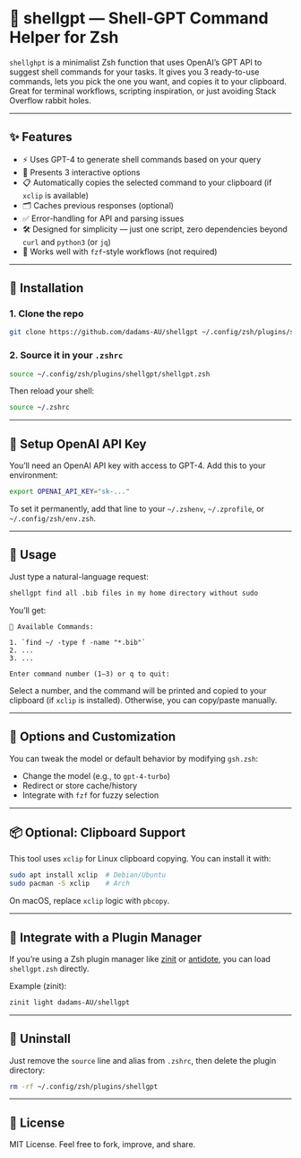 # 🧠 shellgpt — Shell-GPT Command Helper for Zsh

`shellghpt` is a minimalist Zsh function that uses OpenAI’s GPT API to suggest shell commands for your tasks. It gives you 3 ready-to-use commands, lets you pick the one you want, and copies it to your clipboard. Great for terminal workflows, scripting inspiration, or just avoiding Stack Overflow rabbit holes.

---

## ✨ Features

- ⚡ Uses GPT-4 to generate shell commands based on your query
- 🧠 Presents 3 interactive options
- 📋 Automatically copies the selected command to your clipboard (if `xclip` is available)
- 🗂 Caches previous responses (optional)
- ✅ Error-handling for API and parsing issues
- 🛠 Designed for simplicity — just one script, zero dependencies beyond `curl` and `python3` (or `jq`)
- 🧵 Works well with `fzf`-style workflows (not required)

---

## 🧰 Installation

### 1. Clone the repo

```bash
git clone https://github.com/dadams-AU/shellgpt ~/.config/zsh/plugins/shellgpt
```

### 2. Source it in your `.zshrc`

```zsh
source ~/.config/zsh/plugins/shellgpt/shellgpt.zsh
```

Then reload your shell:
```bash
source ~/.zshrc
```

---

## 🔐 Setup OpenAI API Key

You’ll need an OpenAI API key with access to GPT-4. Add this to your environment:

```bash
export OPENAI_API_KEY="sk-..."
```

To set it permanently, add that line to your `~/.zshenv`, `~/.zprofile`, or `~/.config/zsh/env.zsh`.

---

## 🧪 Usage

Just type a natural-language request:

```bash
shellgpt find all .bib files in my home directory without sudo
```

You’ll get:

```
🧠 Available Commands:

1. `find ~/ -type f -name "*.bib"`
2. ...
3. ...

Enter command number (1–3) or q to quit:
```

Select a number, and the command will be printed and copied to your clipboard (if `xclip` is installed). Otherwise, you can copy/paste manually.

---

## 🔧 Options and Customization

You can tweak the model or default behavior by modifying `gsh.zsh`:

- Change the model (e.g., to `gpt-4-turbo`)
- Redirect or store cache/history
- Integrate with `fzf` for fuzzy selection

---

## 📦 Optional: Clipboard Support

This tool uses `xclip` for Linux clipboard copying. You can install it with:

```bash
sudo apt install xclip  # Debian/Ubuntu
sudo pacman -S xclip    # Arch
```

On macOS, replace `xclip` logic with `pbcopy`.

---

## 🧩 Integrate with a Plugin Manager

If you’re using a Zsh plugin manager like [zinit](https://github.com/zdharma-continuum/zinit) or [antidote](https://getantidote.github.io/), you can load `shellgpt.zsh` directly.

Example (zinit):

```zsh
zinit light dadams-AU/shellgpt
```

---

## 🧼 Uninstall

Just remove the `source` line and alias from `.zshrc`, then delete the plugin directory:

```bash
rm -rf ~/.config/zsh/plugins/shellgpt
```

---

## 🪪 License

MIT License. Feel free to fork, improve, and share.

